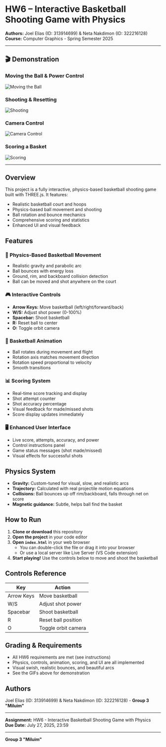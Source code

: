 # HW6 – Interactive Basketball Shooting Game with Physics

**Authors:** Joel Elias (ID: 313914699) & Neta Nakdimon (ID: 322216128)  
**Course:** Computer Graphics - Spring Semester 2025

---

## 🎬 Demonstration

### Moving the Ball & Power Control
![Moving the Ball](../media/Mooving.gif)

### Shooting & Resetting
![Shooting](../media/Shooting.gif)

### Camera Control
![Camera Control](../media/Camara.gif)

### Scoring a Basket
![Scoring](../media/Scooring.gif)

---

## Overview
This project is a fully interactive, physics-based basketball shooting game built with THREE.js. It features:
- Realistic basketball court and hoops
- Physics-based ball movement and shooting
- Ball rotation and bounce mechanics
- Comprehensive scoring and statistics
- Enhanced UI and visual feedback

## Features

### 🏀 Physics-Based Basketball Movement
- Realistic gravity and parabolic arc
- Ball bounces with energy loss
- Ground, rim, and backboard collision detection
- Ball can be moved and shot anywhere on the court

### 🎮 Interactive Controls
- **Arrow Keys:** Move basketball (left/right/forward/back)
- **W/S:** Adjust shot power (0-100%)
- **Spacebar:** Shoot basketball
- **R:** Reset ball to center
- **O:** Toggle orbit camera

### 🔄 Basketball Animation
- Ball rotates during movement and flight
- Rotation axis matches movement direction
- Rotation speed proportional to velocity
- Smooth transitions

### 📊 Scoring System
- Real-time score tracking and display
- Shot attempt counter
- Shot accuracy percentage
- Visual feedback for made/missed shots
- Score display updates immediately

### 🖥️ Enhanced User Interface
- Live score, attempts, accuracy, and power
- Control instructions panel
- Game status messages (shot made/missed)
- Visual effects for successful shots

## Physics System
- **Gravity:** Custom-tuned for visual, slow, and realistic arcs
- **Trajectory:** Calculated with real projectile motion equations
- **Collisions:** Ball bounces up off rim/backboard, falls through net on score
- **Magnetic guidance:** Subtle, helps ball find the basket

## How to Run
1. **Clone or download** this repository
2. **Open the project** in your code editor
3. **Open `index.html`** in your web browser
   - You can double-click the file or drag it into your browser
   - Or use a local server like Live Server (VS Code extension)
4. **Start playing!** Use the controls below to move and shoot the basketball

## Controls Reference
| Key         | Action                        |
|-------------|------------------------------|
| Arrow Keys  | Move basketball              |
| W/S         | Adjust shot power            |
| Spacebar    | Shoot basketball             |
| R           | Reset ball position          |
| O           | Toggle orbit camera          |

## Grading & Requirements
- All HW6 requirements are met (see instructions)
- Physics, controls, animation, scoring, and UI are all implemented
- Visual swish, realistic bounces, and beautiful arcs
- See the GIFs above for demonstration

## Authors
Joel Elias (ID: 313914699) & Neta Nakdimon (ID: 322216128) - **Group 3 "Miluim"**

---

**Assignment:** HW6 - Interactive Basketball Shooting Game with Physics  
**Due Date:** July 27, 2025, 23:59

---

**Group 3 "Miluim"**